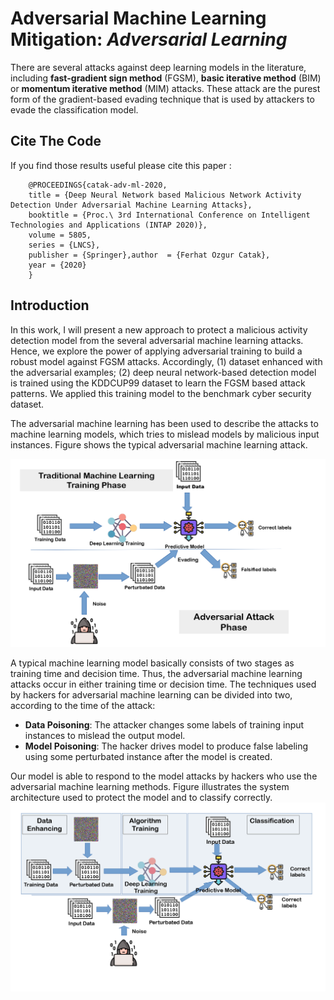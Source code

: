 # Adversarial Machine Learning Mitigation: *Adversarial Learning*

There are several attacks against deep learning models in the literature, including **fast-gradient sign method** (FGSM), **basic iterative method** (BIM) or **momentum iterative method** (MIM) attacks. These attack are the purest form of the gradient-based evading technique that is used by attackers to evade the classification model. 

## Cite The Code
If you find those results useful please cite this paper :
```
    @PROCEEDINGS{catak-adv-ml-2020,
    title = {Deep Neural Network based Malicious Network Activity Detection Under Adversarial Machine Learning Attacks},
    booktitle = {Proc.\ 3rd International Conference on Intelligent Technologies and Applications (INTAP 2020)},
    volume = 5805,
    series = {LNCS},
    publisher = {Springer},author  = {Ferhat Ozgur Catak},
    year = {2020}
    }
```
## Introduction
In this work, I will present a new approach to protect a malicious activity detection model from the several adversarial machine learning attacks. Hence, we explore the power of applying adversarial training to build a robust model against FGSM attacks. Accordingly, (1) dataset enhanced with the adversarial examples; (2) deep neural network-based detection model is trained using the KDDCUP99 dataset to learn the FGSM based attack patterns. We applied this training model to the benchmark cyber security dataset.

The adversarial machine learning has been used to describe the attacks to machine learning models, which tries to mislead models by malicious input instances. Figure shows the typical adversarial machine learning attack.

![Adversarial machine learning attack](adversarial_attack.png)

A typical machine learning model basically consists of two stages as training time and decision time. Thus, the adversarial machine learning attacks occur in either training time or decision time. The techniques used by hackers for adversarial machine learning can be divided into two, according to the time of the attack:

* **Data Poisoning**: The attacker changes some labels of training input instances to mislead the output model.
* **Model Poisoning**: The hacker drives model to produce false labeling using some perturbated instance after the model is created.

Our model is able to respond to the model attacks by hackers who use the adversarial machine learning methods. Figure illustrates the system architecture used to protect the model and to classify correctly.
![Adversarial machine learning attack mitigation](adversarial-machine-learning-mitigation.png)
